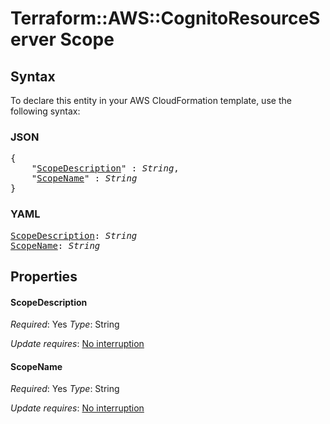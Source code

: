 # Terraform::AWS::CognitoResourceServer Scope

## Syntax

To declare this entity in your AWS CloudFormation template, use the following syntax:

### JSON

<pre>
{
    "<a href="#scopedescription" title="ScopeDescription">ScopeDescription</a>" : <i>String</i>,
    "<a href="#scopename" title="ScopeName">ScopeName</a>" : <i>String</i>
}
</pre>

### YAML

<pre>
<a href="#scopedescription" title="ScopeDescription">ScopeDescription</a>: <i>String</i>
<a href="#scopename" title="ScopeName">ScopeName</a>: <i>String</i>
</pre>

## Properties

#### ScopeDescription

_Required_: Yes
_Type_: String

_Update requires_: [No interruption](https://docs.aws.amazon.com/AWSCloudFormation/latest/UserGuide/using-cfn-updating-stacks-update-behaviors.html#update-no-interrupt)

#### ScopeName

_Required_: Yes
_Type_: String

_Update requires_: [No interruption](https://docs.aws.amazon.com/AWSCloudFormation/latest/UserGuide/using-cfn-updating-stacks-update-behaviors.html#update-no-interrupt)


